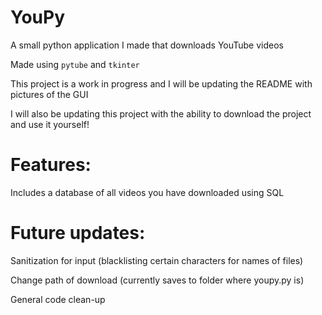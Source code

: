 # YouPy
A small python application I made that downloads YouTube videos 

Made using `pytube` and `tkinter`

This project is a work in progress and I will be updating the README with pictures of the GUI

I will also be updating this project with the ability to download the project and use it yourself!

# Features:
  Includes a database of all videos you have downloaded using SQL
  

# Future updates:
  Sanitization for input (blacklisting certain characters for names of files)
  
  Change path of download (currently saves to folder where youpy.py is)

  General code clean-up
  

  
